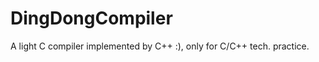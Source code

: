 DingDongCompiler
================

A light C compiler implemented by C++ :), only for C/C++ tech. practice. 